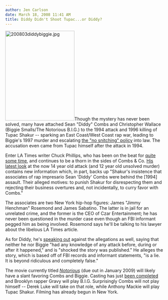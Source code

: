 ```yaml
---
author: Jen Carlson
date: March 18, 2008 11:41 AM
title: Diddy Didn't Shoot Tupac...or Diddy?
---
```


<p><img alt="200803diddybiggie.jpg" src="https://web.archive.org/web/20110629174146im_/http://gothamist.com/attachments/arts_jen/200803diddybiggie.jpg" width="220" height="285" class="left">Though the mystery has never been solved, many have attached Sean &quot;Diddy&quot; Combs and Christopher Wallace (Biggie Smalls/The Notorious B.I.G.) to the 1994 attack and 1996 killing of Tupac Shakur -- sparking an East Coast/West Coast rap war, leading to Biggie&apos;s 1997 murder and escalating <a href="https://web.archive.org/web/20110629174146/http://gothamist.com/2007/04/24/video_of_the_da_67.php">the &quot;no snitching&quot; policy</a> into law. The accusation even came from Tupac himself after the attack in 1994. </p>

<p>Enter LA Times writer Chuck Phillips, who has been on the beat for <a href="https://web.archive.org/web/20110629174146/http://www.latimes.com/news/nationworld/nation/la-fi-tupac6sep06,1,1478981.story">quite some time</a>, and continues to be a thorn in the sides of Combs &amp; Co. <a href="https://web.archive.org/web/20110629174146/http://www.latimes.com/news/nationworld/nation/la-naw-quad17mar17,0,4451053.story">His latest look</a> at the now 14 year old attack (and 12 year old unsolved murder) contains new information which, in part, backs up &quot;Shakur&apos;s insistence that associates of rap impresario Sean &apos;Diddy&apos; Combs were behind the [1994] assault. Their alleged motives: to punish Shakur for disrespecting them and rejecting their business overtures and, not incidentally, to curry favor with Combs.&quot; </p>

<p>The associates are two New York hip-hop figures: James &quot;Jimmy Henchman&quot; Rosemond and James Sabatino. The latter is in jail for an unrelated crime, and the former is the CEO of Czar Entertainment; he has never been questioned in the murder case even though an FBI informant pegged him as being involved. Rosemond says he&apos;ll be talking to his lawyer about the libelous LA Times article. </p>

<p>As for Diddy, he&apos;s <a href="https://web.archive.org/web/20110629174146/http://www.nydailynews.com/gossip/2008/03/18/2008-03-18_diddy_raps_lie_in_hit_on_shakur.html">speaking out</a> against the allegations as well, saying that neither he nor Biggie &quot;had any knowledge of any attack before, during or after it happened,&quot; and is &quot;shocked the story was published.&quot; He alleges the story, which is based off of FBI records and informant statements, &quot;is a lie. It is beyond ridiculous and completely false.&quot;</p>

<p>The movie currently titled <a href="https://web.archive.org/web/20110629174146/http://gothamist.com/2007/10/09/finding_biggie.php"><em>Notorious</em></a> (due out in January 2009) will likely have a slant favoring Combs and Biggie. Casting has just <a href="https://web.archive.org/web/20110629174146/http://www.mtv.com/movies/news/articles/1582881/story.jhtml">been completed</a> and Brooklyn rapper Gravy will play B.I.G. Surprisingly Combs will not play himself -- Derek Luke will take on that role, while Anthony Mackie will play Tupac Shakur. Filming has already begun in New York.</p>